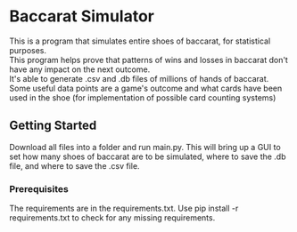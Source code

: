 # Baccarat Simulator
This is a program that simulates entire shoes of baccarat, for statistical purposes.   
This program helps prove that patterns of wins and losses in baccarat don't have any impact on the next outcome.  
It's able to generate .csv and .db files of millions of hands of baccarat.  
Some useful data points are a game's outcome and what cards have been used in the shoe (for implementation of possible card counting systems)  

## Getting Started
Download all files into a folder and run main.py. This will bring up a GUI to set how many shoes of baccarat are to be simulated, where to save the .db file, and where to save the .csv file.

### Prerequisites
The requirements are in the requirements.txt. Use pip install -r requirements.txt to check for any missing requirements.
